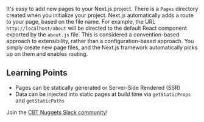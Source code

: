 It's easy to add new pages to your Next.js project. There is a `Pages` directory created when you initialize your project.
Next.js automatically adds a route to your page, based on the file name. For example, the URL `http://localhost/about` will be directed to the default React component exported by the `about.js` file.
This is considered a convention-based approach to extensibility, rather than a configuration-based approach.
You simply create new page files, and the Next.js framework automatically picks up on them and enables routing.


## Learning Points

* Pages can be statically generated or Server-Side Rendered (SSR)
* Data can be injected into static pages at build time via `getStaticProps` and `getStaticPaths`

Join the [CBT Nuggets Slack community](http://learn.gg/lc-ts)!
